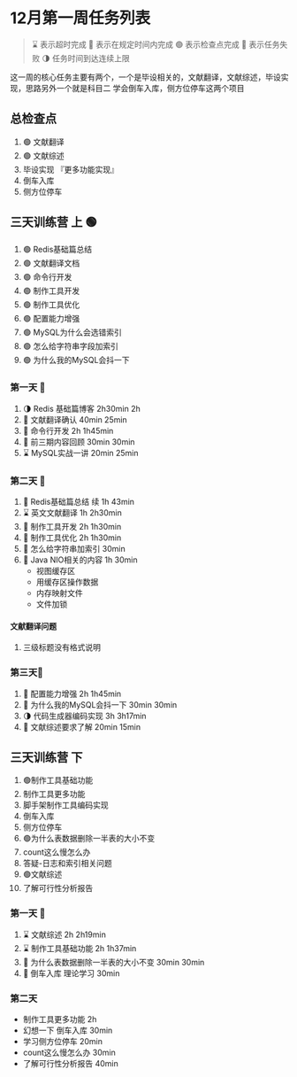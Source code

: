 # 12月第一周任务列表

> ⌛️ 表示超时完成
> 🍻 表示在规定时间内完成
> 🟢 表示检查点完成
> 🔴 表示任务失败
> 🌗 任务时间到达连续上限

这一周的核心任务主要有两个，一个是毕设相关的，文献翻译，文献综述，毕设实现，思路另外一个就是科目二 学会倒车入库，侧方位停车这两个项目
## 总检查点
1. 🟢 文献翻译
2. 🟢 文献综述
3. 毕设实现 『更多功能实现』
4. 倒车入库
5. 侧方位停车
## 三天训练营 上 🟢
1. 🟢 Redis基础篇总结
2. 🟢 文献翻译文档
3. 🟢 命令行开发
4. 🟢 制作工具开发
5. 🟢 制作工具优化
6. 🟢 配置能力增强
7. 🟢 MySQL为什么会选错索引
8. 🟢 怎么给字符串字段加索引
9. 🟢 为什么我的MySQL会抖一下
### 第一天 🍻
1. 🌗 Redis 基础篇博客 2h30min  2h
2. 🍻 文献翻译确认 40min 25min
3. 🍻 命令行开发 2h 1h45min
4. 🍻 前三期内容回顾 30min 30min
5. ⌛️ MySQL实战一讲 20min 25min
### 第二天 🍻
1. 🍻 Redis基础篇总结 续 1h 43min
2. ⌛️ 英文文献翻译 1h 2h30min
3. 🍻 制作工具开发 2h 1h30min
4. 🍻 制作工具优化 2h 1h30min
5. 🍻 怎么给字符串加索引 30min
6. 🍻 Java NIO相关的内容 1h 30min
	- 视图缓存区
	- 用缓存区操作数据
	- 内存映射文件
	- 文件加锁
#### 文献翻译问题
1. 三级标题没有格式说明
### 第三天🍻
1. 🍻 配置能力增强 2h  1h45min
2. 🍻 为什么我的MySQL会抖一下 30min 30min
3. 🌗 代码生成器编码实现 3h 3h17min
4. 🍻 文献综述要求了解 20min 15min

## 三天训练营 下
1. 🟢制作工具基础功能
2. 制作工具更多功能
3. 脚手架制作工具编码实现
4. 倒车入库
5. 侧方位停车
6. 🟢为什么表数据删除一半表的大小不变
7. count这么慢怎么办
8. 答疑-日志和索引相关问题
9. 🟢文献综述
10. 了解可行性分析报告
### 第一天 🍻
1. ⌛️ 文献综述 2h  2h19min
2. ⌛️ 制作工具基础功能 2h 1h37min
3. 🍻 为什么表数据删除一半表的大小不变 30min 30min
4. 🍻 倒车入库 理论学习 30min 
### 第二天
- 制作工具更多功能 2h
- 幻想一下 倒车入库 30min
- 学习侧方位停车 20min
- count这么慢怎么办 30min
- 了解可行性分析报告 40min

